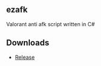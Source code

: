 ## ezafk
Valorant anti afk script written in C#

## Downloads
* [Release](https://www.youtube.com/watch?v=dQw4w9WgXcQ)
